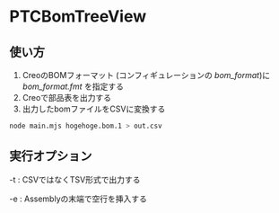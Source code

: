# PTCBomTreeView

## 使い方
1. CreoのBOMフォーマット (コンフィギュレーションの *bom_format*)に *bom_format.fmt* を指定する
2. Creoで部品表を出力する
3. 出力したbomファイルをCSVに変換する
```sh
node main.mjs hogehoge.bom.1 > out.csv
```

## 実行オプション
-t : CSVではなくTSV形式で出力する

-e : Assemblyの末端で空行を挿入する
